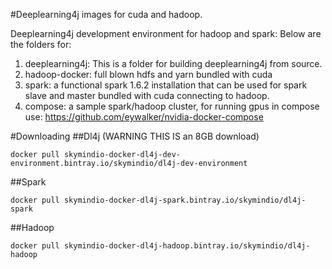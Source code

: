 #Deeplearning4j images for cuda and hadoop.

Deeplearning4j development environment for hadoop and spark:
Below are the folders for:

1. deeplearning4j: This is a folder for building deeplearning4j from source. 
2. hadoop-docker: full blown hdfs and yarn bundled with cuda
3. spark: a functional spark 1.6.2 installation that can be used for spark slave and master bundled with cuda connecting to hadoop.
4. compose: a sample spark/hadoop cluster, for running gpus in compose use: https://github.com/eywalker/nvidia-docker-compose

#Downloading
##Dl4j (WARNING THIS IS an 8GB download)
```
docker pull skymindio-docker-dl4j-dev-environment.bintray.io/skymindio/dl4j-dev-environment
```
##Spark
```
docker pull skymindio-docker-dl4j-spark.bintray.io/skymindio/dl4j-spark
```


##Hadoop
```
docker pull skymindio-docker-dl4j-hadoop.bintray.io/skymindio/dl4j-hadoop
```
